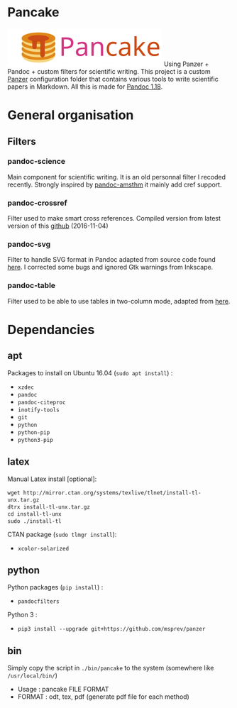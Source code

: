 # Pancake
![](graphics/pancake_inline.svg)
Using Panzer + Pandoc + custom filters for scientific writing. 
This project is a custom [Panzer](https://github.com/msprev/panzer) configuration folder that contains various tools to write scientific papers in Markdown.
All this is made for [Pandoc 1.18](https://github.com/jgm/pandoc).

# General organisation

## Filters
### pandoc-science
Main component for scientific writing. It is an old personnal filter I recoded recently. 
Strongly inspired by [pandoc-amsthm](https://github.com/ickc/pandoc-amsthm) it mainly add cref support.

### pandoc-crossref
Filter used to make smart cross references. Compiled version from latest version of this [github](https://github.com/lierdakil/pandoc-crossref) (2016-11-04) 

### pandoc-svg
Filter to handle SVG format in Pandoc adapted from source code found [here](https://github.com/jgm/pandoc/issues/265#issuecomment-27317316). 
I corrected some bugs and ignored Gtk warnings from Inkscape.

### pandoc-table
Filter used to be able to use tables in two-column mode, adapted from [here](https://groups.google.com/forum/#!msg/pandoc-discuss/RUC-tuu_qf0/h-H3RRVt1coJ).

# Dependancies

## apt
Packages to install on Ubuntu 16.04 (`sudo apt install`) :

<!--* texlive-science * texlive-fonts-recommended * texlive-latex-extra * texlive-generic-extra-->
* `xzdec`
* `pandoc`
* `pandoc-citeproc`
* `inotify-tools`
* `git`
* `python`
* `python-pip`
* `python3-pip`

## latex
Manual Latex install [optional]:

```
wget http://mirror.ctan.org/systems/texlive/tlnet/install-tl-unx.tar.gz
dtrx install-tl-unx.tar.gz
cd install-tl-unx
sudo ./install-tl
```

CTAN package (`sudo tlmgr install`):

* `xcolor-solarized`

## python
Python packages (`pip install`) :

* `pandocfilters`

Python 3 :

* `pip3 install --upgrade git+https://github.com/msprev/panzer`

## bin

Simply copy the script in `./bin/pancake` to the system (somewhere like `/usr/local/bin/`)

* Usage : pancake FILE FORMAT
* FORMAT : odt, tex, pdf (generate pdf file for each method)
